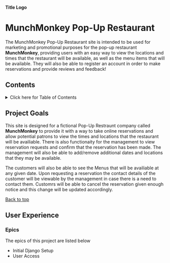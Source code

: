 **Title Logo**

# MunchMonkey Pop-Up Restaurant

The MunchMonkey Pop-Up Restaurant site is intended to be used for marketing and promotional purposes for the pop-up restaurant **MunchMonkey**, providing users with an easy way to view the locations and times that the restaurant will be available, as well as the menu items that will be available. They will also be able to register an account in order to make reservations and provide reviews and feedback!

## Contents

<details>
<summary>Click here for Table of Contents</summary>

- [Project Goals](#project-goals)

- [User Experience](#user-experience)<details><summary>Click to expand User Experience</summary>

  - [Epics](#epics)
  - [User Stories](#user-stories)
  - [Site Structure](#site-structure)<details><summary>Click to expand Site Structure</summary>

    - [Database Schema](#database-schema)
    - [Wireframes](#wireframes)
    </details>
  - [Design Choices](#design-choices)<details><summary>Click to expand Design Choices</summary>

    - [Typography](#typography)
    - [Colours](#colours)
    </details>  
  </details>

- [Agile Project Management](#agile-project-management)

- [Features](#features)

- [Testing](#testing)

- [Deployment](#deployment)

- [Credits](#credits)

</details>

## Project Goals

This site is designed for a fictional Pop-Up Restraunt company called **MunchMonkey** to provide it with a way to take online reservations and allow potential patrons to view the times and locations that the restaurant will be availiable. There is also functionaity for the management to view reservation requests and confirm that the reservation has been made. The management will also be able to add/remove additional dates and locations that they may be available.

The customers will also be able to see the Menus that will be availiable at any given date. Upon requesting a reservation the contact details of the customer will be viewable by the management in case there is a need to contact them. Customrs will be able to cancel the reservation given enough notice and this change will be updated accordingly.

[Back to top](#contents)


## User Experience
### Epics
The epics of this project are listed below

* Initial Django Setup
* User Access